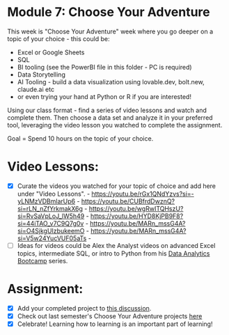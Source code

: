 # Module 7: Choose Your Adventure 

This week is "Choose Your Adventure" week where you go deeper on a topic of your choice - this could be:

* Excel or Google Sheets
* SQL
* BI tooling (see the PowerBI file in this folder - PC is required)
* Data Storytelling
* AI Tooling - build a data visualization using lovable.dev, bolt.new, claude.ai etc
* or even trying your hand at Python or R if you are interested! 

Using our class format  - find a series of video lessons and watch and complete them. Then choose a data set and analyze it in your preferred tool, leveraging the video lesson you watched to complete the assignment. 

Goal = Spend 10 hours on the topic of your choice. 

# Video Lessons: 

- [x] Curate the videos you watched for your topic of choice and add here under "Video Lessons".
      - https://youtu.be/rGx1QNdYzvs?si=-yLNMzVDBmlarUp6
      - https://youtu.be/CUBfrdDwznQ?si=rLN_nZfYrkmakX6g
      - https://youtu.be/wgRwITQHszU?si=RvSaVpLoJ_lW5h49
      - https://youtu.be/HYD8KjPB9F8?si=44iTAO_v7C9Q7g0v
      - https://youtu.be/MARn_mssG4A?si=O4SjkgUIzbukeemO
      - https://youtu.be/MARn_mssG4A?si=V5w24YucVUF05aTs
      - 
- [ ] Ideas for videos could be Alex the Analyst videos on advanced Excel topics, intermediate SQL, or intro to Python from his [Data Analytics Bootcamp](https://www.youtube.com/watch?v=PSNXoAs2FtQ) series.

# Assignment: 

- [x] Add your completed project to [this discussion](https://github.com/Tech-Moms/data_ai_fall_2025/discussions/64).
- [x] Check out last semester's Choose Your Adventure projects [here](https://github.com/Tech-Moms/data-analytics-winter-2025/discussions/197)
- [x] Celebrate! Learning how to learning is an important part of learning! 
